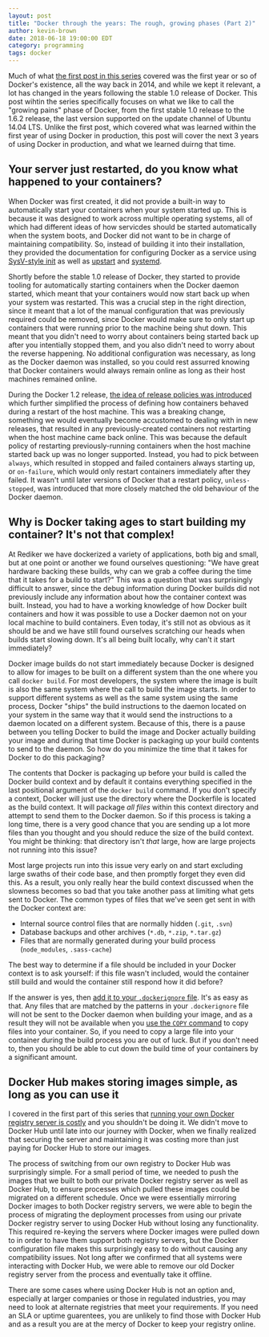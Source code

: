 ```yaml
---
layout: post
title: "Docker through the years: The rough, growing phases (Part 2)"
author: kevin-brown
date: 2018-06-18 19:00:00 EDT
category: programming
tags: docker
---
```


Much of what [the first post in this series][docker-through-part-1] covered was the first year or so of Docker's existence, all the way back in 2014, and while we kept it relevant, a lot has changed in the years following the stable 1.0 release of Docker. This post wihtin the series specifically focuses on what we like to call the "growing pains" phase of Docker, from the first stable 1.0 release to the 1.6.2 release, the last version supported on the update channel of Ubuntu 14.04 LTS. Unlike the first post, which covered what was learned within the first year of using Docker in production, this post will cover the next 3 years of using Docker in production, and what we learned duirng that time.

## Your server just restarted, do you know what happened to your containers?

When Docker was first created, it did not provide a built-in way to automatically start your containers when your system started up. This is because it was designed to work across multiple operating systems, all of which had different ideas of how servicdes should be started automatically when the system boots, and Docker did not want to be in charge of maintaining compatibility. So, instead of building it into their installation, they provided the documentation for configuring Docker as a service using [SysV-style init][wikipedia-sysv-init] as well as [upstart][wikipedia-upstart] and [systemd][wikipedia-systemd].

Shortly before the stable 1.0 release of Docker, they started to provide tooling for automatically starting containers when the Docker daemon started, which meant that your containers would now start back up when your system was restarted. This was a crucial step in the right direction, since it meant that a lot of the manual configuration that was previously required could be removed, since Docker would make sure to only start up containers that were running prior to the machine being shut down. This meant that you didn't need to worry about containers being started back up after you intentially stopped them, and you also didn't need to worry about the reverse happening. No additional configuration was necessary, as long as the Docker daemon was installed, so you could rest assurred knowing that Docker containers would always remain online as long as their host machines remained online.

During the Docker 1.2 release, [the idea of release policies was introduced][docker-1.4-restart-policies] which further simplified the process of defining how containers behaved during a restart of the host machine. This was a breaking change, something we would eventually become accustomed to dealing with in new releases, that resulted in any previously-created containers not restarting when the host machine came back online. This was because the default policy of restarting previously-running containers when the host machine started back up was no longer supported. Instead, you had to pick between `always`, which resulted in stopped and failed containers always starting up, or `on-failure`, which would only restart containers immediately after they failed. It wasn't until later versions of Docker that a restart policy, `unless-stopped`, was introduced that more closely matched the old behaviour of the Docker daemon.

## Why is Docker taking ages to start building my container? It's not that complex!

At Rediker we have dockerized a variety of applications, both big and small, but at one point or another we found ourselves questioning: "We have great hardware backing these builds, why can we grab a coffee during the time that it takes for a build to start?" This was a question that was surprisingly difficult to answer, since the debug information during Docker builds did not previously include any information about how the container context was built. Instead, you had to have a working knowledge of how Docker built containers and how it was possible to use a Docker daemon not on your local machine to build containers. Even today, it's still not as obvious as it should be and we have still found ourselves scratching our heads when builds start slowing down. It's all being built locally, why can't it start immediately?

Docker image builds do not start immediately because Docker is designed to allow for images to be built on a different system than the one where you call `docker build`. For most developers, the system where the image is built is also the same system where the call to build the image starts. In order to support different systems as well as the same system using the same process, Docker "ships" the build instructions to the daemon located on your system in the same way that it would send the instructions to a daemon located on a different system. Because of this, there is a pause between you telling Docker to build the image and Docker actually building your image and during that time Docker is packaging up your build contents to send to the daemon. So how do you minimize the time that it takes for Docker to do this packaging?

The contents that Docker is packaging up before your build is called the Docker build context and by default it contains everything specified in the last positional argument of the `docker build` command. If you don't specify a context, Docker will just use the directory where the Dockerfile is located as the build context. It will package _all files_ within this context directory and attempt to send them to the Docker daemon. So if this process is taking a long time, there is a very good chance that you are sending up a lot more files than you thought and you should reduce the size of the build context. You might be thinking: that directory isn't _that_ large, how are large projects not running into this issue?

Most large projects run into this issue very early on and start excluding large swaths of their code base, and then promptly forget they even did this. As a result, you only really hear the build context discussed when the slowness becomes so bad that you take another pass at limiting what gets sent to Docker. The common types of files that we've seen get sent in with the Docker context are:

* Internal source control files that are normally hidden (`.git`, `.svn`)
* Database backups and other archives (`*.db`, `*.zip`, `*.tar.gz`)
* Files that are normally generated during your build process (`node_modules`, `.sass-cache`)

The best way to determine if a file should be included in your Docker context is to ask yourself: if this file wasn't included, would the container still build and would the container still respond how it did before?

If the answer is yes, then [add it to your `.dockerignore` file][docker-builder-dockerignore]. It's as easy as that. Any files that are matched by the patterns in your `.dockerignore` file will not be sent to the Docker daemon when building your image, and as a result they will not be available when you [use the `COPY` command][docker-builder-copy] to copy files into your container. So, if you need to copy a large file into your container during the build process you are out of luck. But if you don't need to, then you should be able to cut down the build time of your containers by a significant amount.

## Docker Hub makes storing images simple, as long as you can use it

I covered in the first part of this series that [running your own Docker registry server is costly][docker-through-part-1-registry] and you shouldn't be doing it. We didn't move to Docker Hub until late into our journey with Docker, when we finally realized that securing the server and maintaining it was costing more than just paying for Docker Hub to store our images.

The process of switching from our own registry to Docker Hub was surprisingly simple. For a small period of time, we needed to push the images that we built to both our private Docker registry server as well as Docker Hub, to ensure processes which pulled these images could be migrated on a different schedule. Once we were essentially mirroring Docker images to both Docker registry servers, we were able to begin the process of migrating the deployment processes from using our private Docker registry server to using Docker Hub without losing any functionality. This required re-keying the servers where Docker images were pulled down to in order to have them support both registry servers, but the Docker configuration file makes this surprisingly easy to do without causing any compatibility issues. Not long after we confirmed that all systems were interacting with Docker Hub, we were able to remove our old Docker registry server from the process and eventually take it offline.

There are some cases where using Docker Hub is not an option and, especially at larger companies or those in regulated industries, you may need to look at alternate registries that meet your requirements. If you need an SLA or uptime guarentees, you are unlikely to find those with Docker Hub and as a result you are at the mercy of Docker to keep your registry online.


[docker-1.4-restart-policies]: https://docs.docker.com/v1.4/reference/commandline/cli/#restart-policies
[docker-builder-copy]: https://docs.docker.com/engine/reference/builder/#copy
[docker-builder-dockerignore]: https://docs.docker.com/engine/reference/builder/#dockerignore-file
[docker-through-part-1]: /programming/2017/11/25/docker-through-the-years-part-1.html
[docker-through-part-1-registry]: /programming/2017/11/25/docker-through-the-years-part-1.html#hosting-your-own-docker-registry-server-is-costly-andor-time-consuming
[wikipedia-systemd]: https://en.wikipedia.org/wiki/Systemd
[wikipedia-sysv-init]: https://en.wikipedia.org/wiki/Init#SysV-style
[wikipedia-upstart]: https://en.wikipedia.org/wiki/Upstart
